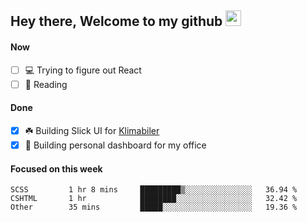 ## Hey there, Welcome to my github <img src="https://media.giphy.com/media/hvRJCLFzcasrR4ia7z/giphy.gif" width="25px">

#### Now
- [ ] 💻 Trying to figure out React
- [ ] 📕 Reading

#### Done
- [x] ☘️ Building Slick UI for [Klimabiler](https://klimabiler.dk)
- [x] 🚀 Building personal dashboard for my office
 
 #### Focused on this week
<!--START_SECTION:waka-->

```text
SCSS         1 hr 8 mins     █████████▒░░░░░░░░░░░░░░░   36.94 %
CSHTML       1 hr            ████████░░░░░░░░░░░░░░░░░   32.42 %
Other        35 mins         █████░░░░░░░░░░░░░░░░░░░░   19.36 %
```

<!--END_SECTION:waka-->

